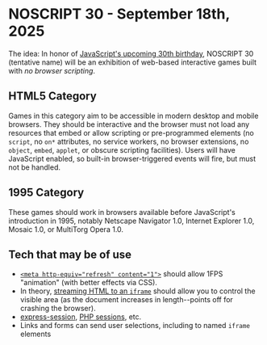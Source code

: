 # NOSCRIPT 30 - September 18th, 2025

The idea: In honor of [JavaScript's upcoming 30th birthday](https://www.webdesignmuseum.org/software/netscape-navigator-2-0-in-1995), NOSCRIPT 30 (tentative name) will be an exhibition of web-based interactive games built with _no browser scripting_.

## HTML5 Category

Games in this category aim to be accessible in modern desktop and mobile browsers. They should be interactive and the browser must not load any resources that embed or allow scripting or pre-programmed elements (no `script`, no `on*` attributes, no service workers, no browser extensions, no `object`, `embed`, `applet`, or obscure scripting facilities). Users will have JavaScript enabled, so built-in browser-triggered events will fire, but must not be handled.

## 1995 Category

These games should work in browsers available before JavaScript's introduction in 1995, notably Netscape Navigator 1.0, Internet Explorer 1.0, Mosaic 1.0, or MultiTorg Opera 1.0.

## Tech that may be of use

- [`<meta http-equiv="refresh" content="1">`](https://en.wikipedia.org/wiki/Meta_refresh) should allow 1FPS "animation" (with better effects via CSS).
- In theory, [streaming HTML to an `iframe`](https://dev.to/tigt/the-weirdly-obscure-art-of-streamed-html-4gc2) should allow you to control the visible area (as the document increases in length--points off for crashing the browser).
- [express-session](https://www.npmjs.com/package/express-session), [PHP sessions](https://www.php.net/manual/en/session.examples.basic.php), etc.
- Links and forms can send user selections, including to named `iframe` elements  
